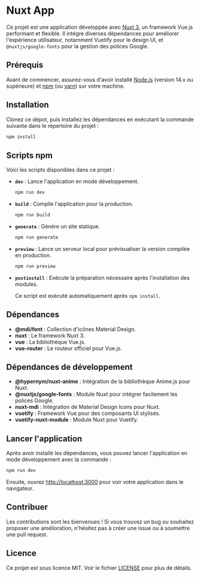 
# Nuxt App

Ce projet est une application développée avec [Nuxt 3](https://nuxt.com/), un framework Vue.js performant et flexible. Il intégre diverses dépendances pour améliorer l'expérience utilisateur, notamment Vuetify pour le design UI, et `@nuxtjs/google-fonts` pour la gestion des polices Google.

## Prérequis

Avant de commencer, assurez-vous d'avoir installé [Node.js](https://nodejs.org/) (version 14.x ou supérieure) et [npm](https://www.npmjs.com/) (ou [yarn](https://yarnpkg.com/)) sur votre machine.

## Installation

Clonez ce dépot, puis installez les dépendances en exécutant la commande suivante dans le répertoire du projet :

```bash
npm install
```

## Scripts npm

Voici les scripts disponibles dans ce projet :

- **`dev`** : Lance l'application en mode développement.
  
  ```bash
  npm run dev
  ```

- **`build`** : Compile l'application pour la production.
  
  ```bash
  npm run build
  ```

- **`generate`** : Génére un site statique.
  
  ```bash
  npm run generate
  ```

- **`preview`** : Lance un serveur local pour prévisualiser la version compilée en production.
  
  ```bash
  npm run preview
  ```

- **`postinstall`** : Exécute la préparation nécessaire après l'installation des modules.
  
  Ce script est exécuté automatiquement après `npm install`.

## Dépendances

- **@mdi/font** : Collection d'icônes Material Design.
- **nuxt** : Le framework Nuxt 3.
- **vue** : La bibliothèque Vue.js.
- **vue-router** : Le routeur officiel pour Vue.js.

## Dépendances de développement

- **@hypernym/nuxt-anime** : Intégration de la bibliothèque Anime.js pour Nuxt.
- **@nuxtjs/google-fonts** : Module Nuxt pour intégrer facilement les polices Google.
- **nuxt-mdi** : Intégration de Material Design Icons pour Nuxt.
- **vuetify** : Framework Vue pour des composants UI stylisés.
- **vuetify-nuxt-module** : Module Nuxt pour Vuetify.

## Lancer l'application

Après avoir installé les dépendances, vous pouvez lancer l'application en mode développement avec la commande :

```bash
npm run dev
```

Ensuite, ouvrez [http://localhost:3000](http://localhost:3000) pour voir votre application dans le navigateur.

## Contribuer

Les contributions sont les bienvenues ! Si vous trouvez un bug ou souhaitez proposer une amélioration, n'hésitez pas à créer une issue ou à  soumettre une pull request.

## Licence

Ce projet est sous licence MIT. Voir le fichier [LICENSE](LICENSE) pour plus de détails.
